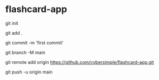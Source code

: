 # flashcard-app

git init

git add .

git commit -m 'first commit'

git branch -M main

git remote add origin https://github.com/cybersimple/flashcard-app.git

git push -u origin main
